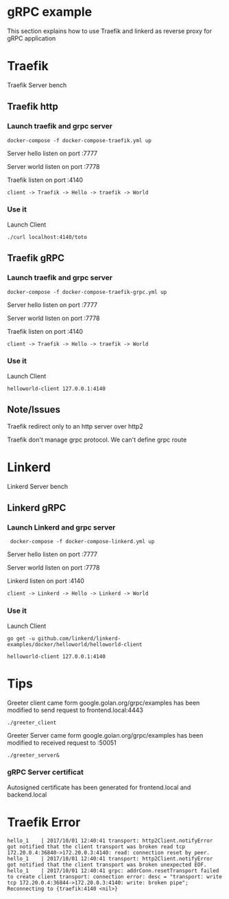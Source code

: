 # gRPC example

This section explains how to use Traefik and linkerd as reverse proxy for gRPC application 

# Traefik

 Traefik Server bench

## Traefik http 

### Launch traefik and grpc server

```
docker-compose -f docker-compose-traefik.yml up
```

Server hello listen on port :7777

Server world listen on port :7778

Traefik listen on port :4140

```
client -> Traefik -> Hello -> traefik -> World
```

### Use it 

Launch Client

```
./curl localhost:4140/toto
```

## Traefik gRPC

### Launch traefik and grpc server

```
docker-compose -f docker-compose-traefik-grpc.yml up
```

Server hello listen on port :7777

Server world listen on port :7778

Traefik listen on port :4140

```
client -> Traefik -> Hello -> traefik -> World
```

### Use it 

Launch Client

```
helloworld-client 127.0.0.1:4140
```


## Note/Issues

Traefik redirect only to an http server over http2

Traefik don't manage grpc protocol. We can't define grpc route

# Linkerd

Linkerd Server bench 

## Linkerd gRPC

### Launch Linkerd and grpc server

```
 docker-compose -f docker-compose-linkerd.yml up
 ```

Server hello listen on port :7777

Server world listen on port :7778

Linkerd listen on port :4140 

```
client -> Linkerd -> Hello -> Linkerd -> World
```

### Use it 

Launch Client

```
go get -u github.com/linkerd/linkerd-examples/docker/helloworld/helloworld-client
```

```
helloworld-client 127.0.0.1:4140
```

# Tips

Greeter client came form google.golan.org/grpc/examples has been modified to send request to frontend.local:4443

```
./greeter_client
```

Greeter Server came form google.golan.org/grpc/examples has been modified to received request to :50051

```
./greeter_server&
```

### gRPC Server certificat

Autosigned certificate has been generated for frontend.local and backend.local

# Traefik Error

```
hello_1    | 2017/10/01 12:40:41 transport: http2Client.notifyError got notified that the client transport was broken read tcp 172.20.0.4:36840->172.20.0.3:4140: read: connection reset by peer.
hello_1    | 2017/10/01 12:40:41 transport: http2Client.notifyError got notified that the client transport was broken unexpected EOF.
hello_1    | 2017/10/01 12:40:41 grpc: addrConn.resetTransport failed to create client transport: connection error: desc = "transport: write tcp 172.20.0.4:36844->172.20.0.3:4140: write: broken pipe"; Reconnecting to {traefik:4140 <nil>}
```





